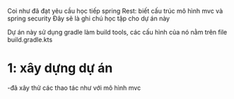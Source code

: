 Coi như đã đạt yêu cầu học tiếp spring Rest: biết cấu trúc mô hình mvc và spring security
Đây sẽ là ghi chú học tập cho dự án này

Dự án này sử dụng gradle làm build tools, các cấu hình của nó nằm trên file build.gradle.kts
# 1: xây dựng dự án
-đã xây thử các thao tác như với mô hình mvc